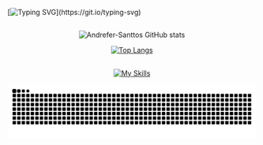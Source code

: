 [![Typing SVG](https://readme-typing-svg.herokuapp.com/?color=A020F0&size=35&center=true&vCenter=true&width=1000&lines=Hey,+My+name+is+André;I'm+18+years+old;I+from+Brasil,+SP;Welcome+to+Magic!)](https://git.io/typing-svg)

##

<div align="center">

![Andrefer-Santtos GitHub stats](https://github-readme-stats.vercel.app/api?username=Andrefer-Santtos&show_icons=true&theme=midnight-purple)

[![Top Langs](https://github-readme-stats.vercel.app/api/top-langs/?username=Andrefer-Santtos&layout=compact&theme=midnight-purple)](https://github.com/Andrefer-Santtos/github-readme-stats)

</div>

##

<div align="center">

[![My Skills](https://skills.thijs.gg/icons?i=html,css,js,ts,git,java,angular,nodejs,mysql,postgres)](https://skills.thijs.gg)

</div>

![Snake animation](https://github.com/Andrefer-Santtos/Andrefer-Santtos/blob/output/github-contribution-grid-snake.svg)

##

